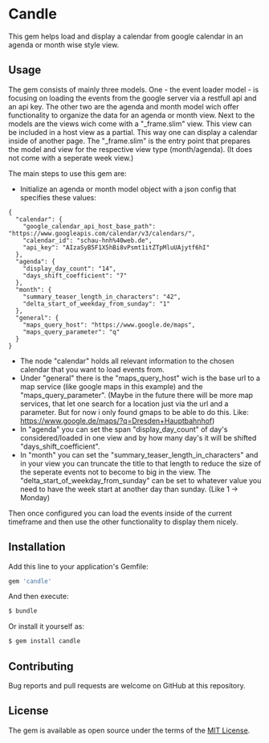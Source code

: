 # Candle

This gem helps load and display a calendar from google calendar in an agenda or month wise style view.

## Usage

The gem consists of mainly three models. One - the event loader model - is focusing on loading the events from the google server via a restfull api and an api key. The other two are the agenda and month model wich offer functionality to organize the data for an agenda or month view. Next to the models are the views wich come with a "_frame.slim" view. This view can be included in a host view as a partial. This way one can display a calendar inside of another page. The "_frame.slim" is the entry point that prepares the model and view for the respective view type (month/agenda). (It does not come with a seperate week view.)

The main steps to use this gem are:
- Initialize an agenda or month model object with a json config that specifies these values:

````
{
  "calendar": {
    "google_calendar_api_host_base_path": "https://www.googleapis.com/calendar/v3/calendars/",
    "calendar_id": "schau-hnh%40web.de",
    "api_key": "AIzaSyB5F1X5hBi8vPsmt1itZTpMluUAjytf6hI"
  },
  "agenda": {
    "display_day_count": "14",
    "days_shift_coefficient": "7"
  },
  "month": {
    "summary_teaser_length_in_characters": "42",
    "delta_start_of_weekday_from_sunday": "1"
  },
  "general": {
    "maps_query_host": "https://www.google.de/maps",
    "maps_query_parameter": "q"
  }
}
````

- The node "calendar" holds all relevant information to the chosen calendar that you want to load events from.
- Under "general" there is the "maps_query_host" wich is the base url to a map service (like google maps in this example) and the "maps_query_parameter". (Maybe in the future there will be more map services, that let one search for a location just via the url and a parameter. But for now i only found gmaps to be able to do this. Like: https://www.google.de/maps/?q=Dresden+Hauptbahnhof)
- In "agenda" you can set the span "display_day_count" of day's considered/loaded in one view and by how many day's it will be shifted "days_shift_coefficient".
- In "month" you can set the "summary_teaser_length_in_characters" and in your view you can truncate the title to that length to reduce the size of the seperate events not to become to big in the view. The "delta_start_of_weekday_from_sunday" can be set to whatever value you need to have the week start at another day than sunday. (Like 1 -> Monday)

Then once configured you can load the events inside of the current timeframe and then use the other functionality to display them nicely.

## Installation

Add this line to your application's Gemfile:

```ruby
gem 'candle'
```

And then execute:
```bash
$ bundle
```

Or install it yourself as:
```bash
$ gem install candle
```

## Contributing

Bug reports and pull requests are welcome on GitHub at this repository.

## License

The gem is available as open source under the terms of the [MIT License](https://opensource.org/licenses/MIT).
